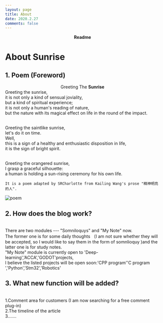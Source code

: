 ```yaml
---
layout: page
title: About 
date: 2020.2.27
comments: false
---
```

    
<center><a ><b>Readme</b></a> </center>

# About Sunrise


## 1. Poem (Foreword)

<center>Greeting The <b>Sunrise</b> </center>
Greeting the sunrise,
<br>it is not only a kind of sensual joviality,
<br>but a kind of spiritual experience;
<br>it is not only a human's reading of nature,
<br>but the nature with its magical effect on life in the round of the impact.

<br>Greeting the saintlike sunrise,
<br>let's do it on time.
<br>Well,
<br>this is a sign of a healthy and enthusiastic disposition in life,
<br>it is the sign of bright spirit.

<br>Greeting the orangered sunrise,
<br>I grasp a graceful silhouette:
<br>a human is holding a sun-rising ceremony for his own life.

```
It is a poem adapted by SRCharlotte from Kailing Wang's prose "精神明亮的人".
```

![poem](http://note.youdao.com/noteshare?id=0c08b4cf195a7ef28b60754bc03dba1a)

## 2. How does the blog work?
<br>There are two modules --- "Somniloquys" and "My Note" now. 
<br>The former one is for some daily thoughts （I am not sure whether they will be accepted, so I would like to say them in the form of somnlioquy )and the latter one is for study notes.
<br>"My Note" module is currently open to 'Deep-learning','ACCA','GODOT'projects,
<br>I believe the listed projects will be open soon:'CPP program''C program ','Python','Stm32','Robotics'

## 3. What new function will be added?
<br>1.Comment area for customers (I am now searching for a free comment plug-in)
<br>2.The timeline of the article
<br>3.......









